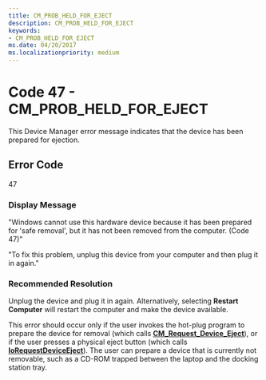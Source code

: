 ```yaml
---
title: CM_PROB_HELD_FOR_EJECT
description: CM_PROB_HELD_FOR_EJECT
keywords:
- CM_PROB_HELD_FOR_EJECT
ms.date: 04/20/2017
ms.localizationpriority: medium
---
```


# Code 47 - CM_PROB_HELD_FOR_EJECT

This Device Manager error message indicates that the device has been prepared for ejection.

## Error Code

47

### Display Message

"Windows cannot use this hardware device because it has been prepared for 'safe removal', but it has not been removed from the computer. (Code 47)"

"To fix this problem, unplug this device from your computer and then plug it in again."

### Recommended Resolution

Unplug the device and plug it in again. Alternatively, selecting **Restart Computer** will restart the computer and make the device available.

This error should occur only if the user invokes the hot-plug program to prepare the device for removal (which calls [**CM_Request_Device_Eject**](/windows/win32/api/cfgmgr32/nf-cfgmgr32-cm_request_device_ejectw)), or if the user presses a physical eject button (which calls [**IoRequestDeviceEject**](/windows-hardware/drivers/ddi/wdm/nf-wdm-iorequestdeviceeject)). The user can prepare a device that is currently not removable, such as a CD-ROM trapped between the laptop and the docking station tray.
